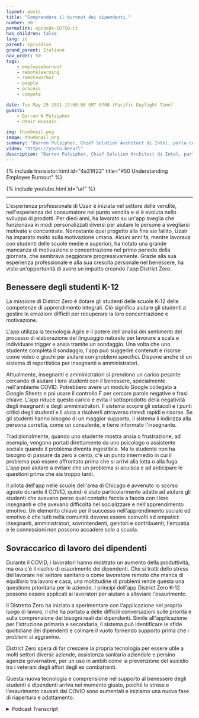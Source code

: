 ```yaml
---
layout: posts
title: "Comprendere il burnout dei dipendenti."
number: 50
permalink: episode-EDT50-it
has_children: false
lang: it
parent: Episódios
grand_parent: Italiano
nav_order: 50
tags:
    - employeeburnout
    - remotelearning
    - remoteworker
    - people
    - process
    - compute

date: Tue May 25 2021 17:00:00 GMT-0700 (Pacific Daylight Time)
guests:
    - Darren W Pulsipher
    - Uzair Hussain

img: thumbnail.png
image: thumbnail.png
summary: "Darren Pulsipher, Chief Solution Architect di Intel, parla con Uzair Hussain, CEO di District Zero, riguardo a come l'applicazione dell'azienda che supporta il benessere mentale degli studenti delle scuole elementari e medie possa essere applicata nella prevenzione del burnout dei dipendenti."
video: "https://youtu.be/url"
description: "Darren Pulsipher, Chief Solution Architect di Intel, parla con Uzair Hussain, CEO di District Zero, riguardo a come l'applicazione dell'azienda che supporta il benessere mentale degli studenti delle scuole elementari e medie possa essere applicata nella prevenzione del burnout dei dipendenti."
---
```


<div>
{% include transistor.html id="4a31ff22" title="#50 Understanding Employee Burnout" %}

{% include youtube.html id="url" %}
</div>

---

L'esperienza professionale di Uzair è iniziata nel settore delle vendite, nell'esperienza del consumatore nel punto vendita e si è evoluta nello sviluppo di prodotti. Per dieci anni, ha lavorato su un'app sveglia che funzionava in modi personalizzati diversi per aiutare le persone a svegliarsi motivate e concentrate. Nonostante quel progetto alla fine sia fallito, Uzair ha imparato molto sulla motivazione umana. Alcuni anni fa, mentre lavorava con studenti delle scuole medie e superiori, ha notato una grande mancanza di motivazione e concentrazione nel primo periodo della giornata, che sembrava peggiorare progressivamente. Grazie alla sua esperienza professionale e alla sua crescita personale nel benessere, ha visto un'opportunità di avere un impatto creando l'app District Zero.

## Benessere degli studenti K-12

La missione di District Zero è dotare gli studenti delle scuole K-12 delle competenze di apprendimento integrali. Ciò significa aiutare gli studenti a gestire le emozioni difficili per recuperare la loro concentrazione e motivazione.

L'app utilizza la tecnologia Agile e il potere dell'analisi dei sentimenti del processo di elaborazione del linguaggio naturale per lavorare a scala e individuare trigger e ansia tramite un sondaggio. Una volta che uno studente completa il sondaggio, l'app può suggerire contenuti e risorse come video o giochi per aiutare con problemi specifici. Dispone anche di un sistema di reportistica per insegnanti e amministratori.

Attualmente, insegnanti e amministratori si prendono un carico pesante cercando di aiutare i loro studenti con il benessere, specialmente nell'ambiente COVID. Potrebbero avere un modulo Google collegato a Google Sheets e poi usare il controllo F per cercare parole negative e frasi chiave. L'app riduce questo carico e evita il sottoprodotto della negatività degli insegnanti e degli amministratori. Il sistema scopre gli ostacoli e i punti critici degli studenti e li aiuta a risolverli attraverso rimedi rapidi e risorse. Se gli studenti hanno bisogno di un maggior supporto, il sistema li indirizza alla persona corretta, come un consulente, e tiene informato l'insegnante.

Tradizionalmente, quando uno studente mostra ansia o frustrazione, ad esempio, vengono portati direttamente da uno psicologo o assistente sociale quando il problema diventa ingestibile. Ma lo studente non ha bisogno di passare da zero a cento; c'è un punto intermedio in cui il problema può essere affrontato prima che si arrivi alla lotta o alla fuga. L'app può aiutare a evitare che un problema si acuisca e ad anticipare le questioni prima che sia troppo tardi.

Il pilota dell'app nelle scuole dell'area di Chicago è avvenuto lo scorso agosto durante il COVID, quindi è stato particolarmente adatto ad aiutare gli studenti che avevano perso quel contatto faccia a faccia con i loro insegnanti e che avevano difficoltà nel socializzare e nell'apprendimento emotivo. Un elemento chiave per il successo nell'apprendimento sociale ed emotivo è che tutti nella comunità devono essere coinvolti ed empatici: insegnanti, amministratori, sovrintendenti, genitori e contribuenti; l'empatia e le connessioni non possono accadere solo a scuola.

## Sovraccarico di lavoro dei dipendenti

Durante il COVID, i lavoratori hanno mostrato un aumento della produttività, ma ora c'è il rischio di esaurimento dei dipendenti. Che si tratti dello stress del lavorare nel settore sanitario o come lavoratore remoto che manca di equilibrio tra lavoro e casa, una moltitudine di problemi rende questa una questione prioritaria per le aziende. I principi dell'app District Zero K-12 possono essere applicati ai lavoratori per aiutare a alleviare l'esaurimento.

Il Distretto Zero ha iniziato a sperimentare con l'applicazione nel proprio luogo di lavoro, il che ha portato a delle difficili conversazioni sulle priorità e sulla comprensione dei bisogni reali dei dipendenti. Simile all'applicazione per l'istruzione primaria e secondaria, il sistema può identificare le sfide quotidiane dei dipendenti e colmare il vuoto fornendo supporto prima che i problemi si aggravino.

District Zero spera di far crescere la propria tecnologia per essere utile a molti settori diversi: aziende, assistenza sanitaria aziendale e persino agenzie governative, per un uso in ambiti come la prevenzione del suicidio tra i veterani degli affari degli ex combattenti.

Questa nuova tecnologia e comprensione nel supporto al benessere degli studenti e dipendenti arriva nel momento giusto, poiché lo stress e l'esaurimento causati dal COVID sono aumentati e iniziamo una nuova fase di riapertura e adattamento.



<details>
<summary> Podcast Transcript </summary>

<p></p>

</details>
